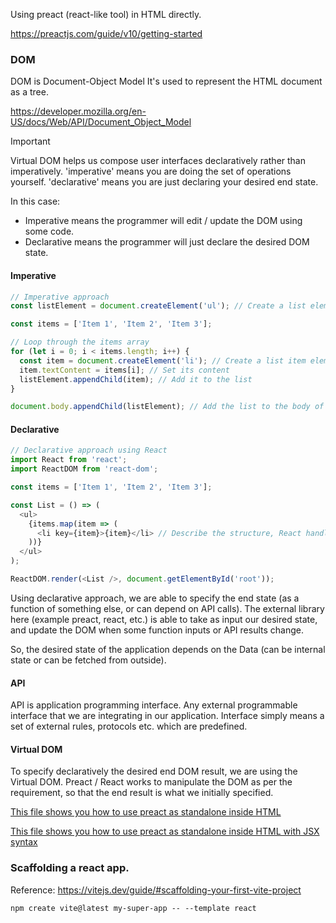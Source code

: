 Using preact (react-like tool) in HTML directly.

https://preactjs.com/guide/v10/getting-started

### DOM

DOM is Document-Object Model
It's used to represent the HTML document as a tree.

https://developer.mozilla.org/en-US/docs/Web/API/Document_Object_Model

> [!IMPORTANT]
> Virtual DOM helps us compose user interfaces declaratively rather than imperatively.
> 'imperative' means you are doing the set of operations yourself.
> 'declarative' means you are just declaring your desired end state.

In this case:
- Imperative means the programmer will edit / update the DOM using some code.
- Declarative means the programmer will just declare the desired DOM state.

#### Imperative
```js
// Imperative approach
const listElement = document.createElement('ul'); // Create a list element

const items = ['Item 1', 'Item 2', 'Item 3'];

// Loop through the items array
for (let i = 0; i < items.length; i++) {
  const item = document.createElement('li'); // Create a list item element
  item.textContent = items[i]; // Set its content
  listElement.appendChild(item); // Add it to the list
}

document.body.appendChild(listElement); // Add the list to the body of the document
```

#### Declarative

```js
// Declarative approach using React
import React from 'react';
import ReactDOM from 'react-dom';

const items = ['Item 1', 'Item 2', 'Item 3'];

const List = () => (
  <ul>
    {items.map(item => (
      <li key={item}>{item}</li> // Describe the structure, React handles the DOM updates
    ))}
  </ul>
);

ReactDOM.render(<List />, document.getElementById('root'));
```

Using declarative approach, we are able to specify the end state (as a function of something else, or can depend on API calls).
The external library here (example preact, react, etc.) is able to take as input our desired state, and update the DOM when some function inputs or API results change.

So, the desired state of the application depends on the Data (can be internal state or can be fetched from outside).

#### API
API is application programming interface.
Any external programmable interface that we are integrating in our application.
Interface simply means a set of external rules, protocols etc. which are predefined.

#### Virtual DOM

To specify declaratively the desired end DOM result, we are using the Virtual DOM.
Preact / React works to manipulate the DOM as per the requirement, so that the end result is what we initially specified.

[This file shows you how to use preact as standalone inside HTML](./index.html)

[This file shows you how to use preact as standalone inside HTML with JSX syntax](./index-jsx.html)

### Scaffolding a react app.

Reference: https://vitejs.dev/guide/#scaffolding-your-first-vite-project

`npm create vite@latest my-super-app -- --template react`
